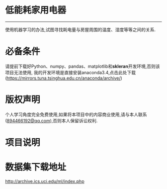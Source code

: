 # 低能耗家用电器
----

使用机器学习的办法,试图寻找耗电量与房屋周围的温度、湿度等等之间的关系.
# 必备条件
请提前下载好Python、numpy、pandas、matplotlib和**skleran**开发环境,否则该项目无法使用,
我的开发环境是直接安装anaconda3.4,点击此处下载(https://mirrors.tuna.tsinghua.edu.cn/anaconda/archive/)  
# 版权声明
个人学习角度完全免费使用,如果将本项目中的内容商业使用,请与本人联系(894466192@qq.com),否则本人保留诉讼权利.
# 项目说明

# 数据集下载地址
http://archive.ics.uci.edu/ml/index.php

